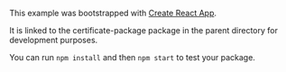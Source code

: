 This example was bootstrapped with [Create React App](https://github.com/facebook/create-react-app).

It is linked to the certificate-package package in the parent directory for development purposes.

You can run `npm install` and then `npm start` to test your package.
